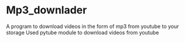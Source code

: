 # Mp3_downlader
A program to download videos in the form of mp3 from youtube to your storage 
Used pytube module to download videos from youtube 
